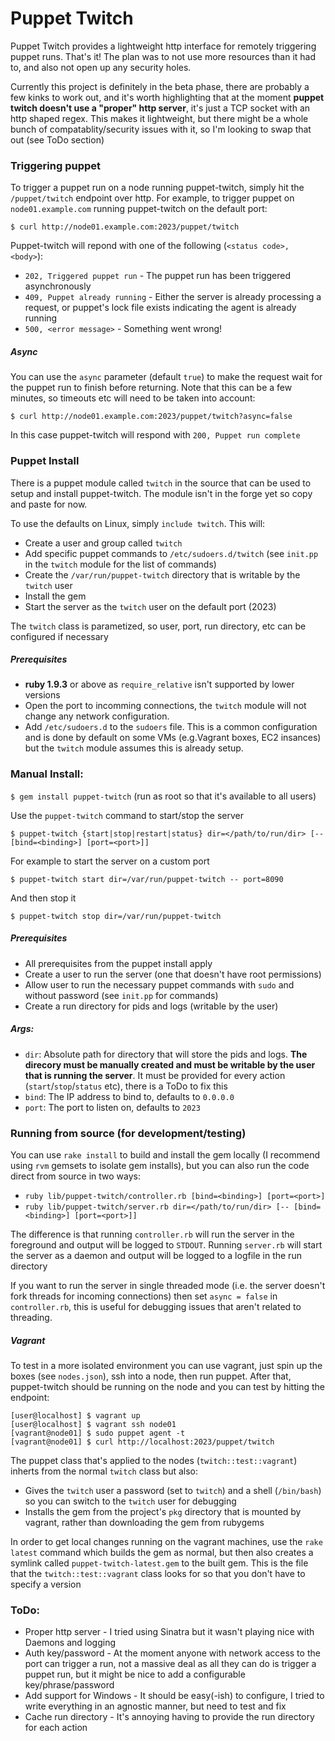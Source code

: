 # Puppet Twitch

Puppet Twitch provides a lightweight http interface for remotely triggering puppet runs. That's it! The plan was to not use more resources than it had to, and also not open up any security holes.

Currently this project is definitely in the beta phase, there are probably a few kinks to work out, and it's worth highlighting that at the moment **puppet twitch doesn't use a "proper" http server**, it's just a TCP socket with an http shaped regex. This makes it lightweight, but there might be a whole bunch of compatablity/security issues with it, so I'm looking to swap that out (see ToDo section)

### Triggering puppet

To trigger a puppet run on a node running puppet-twitch, simply hit the `/puppet/twitch` endpoint over http. For example, to trigger puppet on `node01.example.com` running puppet-twitch on the default port:

`$ curl http://node01.example.com:2023/puppet/twitch`

Puppet-twitch will repond with one of the following (`<status code>, <body>`):
 - `202, Triggered puppet run` - The puppet run has been triggered asynchronously
 - `409, Puppet already running` - Either the server is already processing a request, or puppet's lock file exists indicating the agent is already running
 - `500, <error message>` - Something went wrong!

##### Async

You can use the `async` parameter (default `true`) to make the request wait for the puppet run to finish before returning. Note that this can be a few minutes, so timeouts etc will need to be taken into account:

`$ curl http://node01.example.com:2023/puppet/twitch?async=false`

In this case puppet-twitch will respond with `200, Puppet run complete`

### Puppet Install

There is a puppet module called `twitch` in the source that can be used to setup and install puppet-twitch. The module isn't in the forge yet so copy and paste for now.

To use the defaults on Linux, simply `include twitch`. This will:
 - Create a user and group called `twitch`
 - Add specific puppet commands to `/etc/sudoers.d/twitch` (see `init.pp` in the `twitch` module for the list of commands)
 - Create the `/var/run/puppet-twitch` directory that is writable by the `twitch` user
 - Install the gem
 - Start the server as the `twitch` user on the default port (2023)

The `twitch` class is parametized, so user, port, run directory, etc can be configured if necessary

##### Prerequisites
 - **ruby 1.9.3** or above as `require_relative` isn't supported by lower versions
 - Open the port to incomming connections, the `twitch` module will not change any network configuration.
 - Add `/etc/sudoers.d` to the `sudoers` file. This is a common configuration and is done by default on some VMs (e.g.Vagrant boxes, EC2 insances) but the `twitch` module assumes this is already setup.

### Manual Install:

`$ gem install puppet-twitch` (run as root so that it's available to all users)

Use the `puppet-twitch` command to start/stop the server

`$ puppet-twitch {start|stop|restart|status} dir=</path/to/run/dir> [-- [bind=<binding>] [port=<port>]]`

For example to start the server on a custom port

`$ puppet-twitch start dir=/var/run/puppet-twitch -- port=8090`

And then stop it

`$ puppet-twitch stop dir=/var/run/puppet-twitch`

##### Prerequisites
 - All prerequisites from the puppet install apply
 - Create a user to run the server (one that doesn't have root permissions)
 - Allow user to run the necessary puppet commands with `sudo` and without password (see `init.pp` for commands)
 - Create a run directory for pids and logs (writable by the user)

##### Args:
 - `dir`: Absolute path for directory that will store the pids and logs. **The direcory must be manually created and must be writable by the user that is running the server**. It must be provided for every action (`start`/`stop`/`status` etc), there is a ToDo to fix this
 - `bind`: The IP address to bind to, defaults to `0.0.0.0`
 - `port`: The port to listen on, defaults to `2023`

### Running from source (for development/testing)

You can use `rake install` to build and install the gem locally (I recommend using `rvm` gemsets to isolate gem installs), but you can also run the code direct from source in two ways:
 - `ruby lib/puppet-twitch/controller.rb [bind=<binding>] [port=<port>]`
 - `ruby lib/puppet-twitch/server.rb dir=</path/to/run/dir> [-- [bind=<binding>] [port=<port>]]`

The difference is that running `controller.rb` will run the server in the foreground and output will be logged to `STDOUT`. Running `server.rb` will start the server as a daemon and output will be logged to a logfile in the run directory

If you want to run the server in single threaded mode (i.e. the server doesn't fork threads for incoming connections) then set `async = false` in `controller.rb`, this is useful for debugging issues that aren't related to threading.

##### Vagrant

To test in a more isolated environment you can use vagrant, just spin up the boxes (see `nodes.json`), ssh into a node, then run puppet. After that, puppet-twitch should be running on the node and you can test by hitting the endpoint:

```
[user@localhost] $ vagrant up
[user@localhost] $ vagrant ssh node01
[vagrant@node01] $ sudo puppet agent -t
[vagrant@node01] $ curl http://localhost:2023/puppet/twitch
```

The puppet class that's applied to the nodes (`twitch::test::vagrant`) inherts from the normal `twitch` class but also:
 - Gives the `twitch` user a password (set to `twitch`) and a shell (`/bin/bash`) so you can switch to the `twitch` user for debugging
 - Installs the gem from the project's `pkg` directory that is mounted by vagrant, rather than downloading the gem from rubygems

In order to get local changes running on the vagrant machines, use the `rake latest` command which builds the gem as normal, but then also creates a symlink called `puppet-twitch-latest.gem` to the built gem. This is the file that the `twitch::test::vagrant` class looks for so that you don't have to specify a version

### ToDo:
 - Proper http server - I tried using Sinatra but it wasn't playing nice with Daemons and logging
 - Auth key/password - At the moment anyone with network access to the port can trigger a run, not a massive deal as all they can do is trigger a puppet run, but it might be nice to add a configurable key/phrase/password
 - Add support for Windows - It should be easy(-ish) to configure, I tried to write everything in an agnostic manner, but need to test and fix
 - Cache run directory - It's annoying having to provide the run directory for each action
